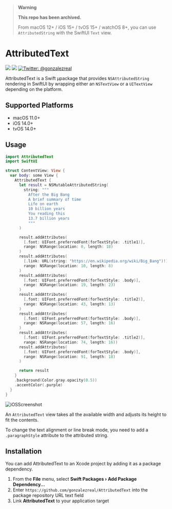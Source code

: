 > **Warning**
>
> **This repo has been archived.**
>
> From macOS 12+ / iOS 15+ / tvOS 15+ / watchOS 8+, you can use `AttributedString` with the SwiftUI `Text` view.

# AttributedText
[![](https://img.shields.io/endpoint?url=https%3A%2F%2Fswiftpackageindex.com%2Fapi%2Fpackages%2Fgonzalezreal%2FAttributedText%2Fbadge%3Ftype%3Dswift-versions)](https://swiftpackageindex.com/gonzalezreal/AttributedText)
[![](https://img.shields.io/endpoint?url=https%3A%2F%2Fswiftpackageindex.com%2Fapi%2Fpackages%2Fgonzalezreal%2FAttributedText%2Fbadge%3Ftype%3Dplatforms)](https://swiftpackageindex.com/gonzalezreal/AttributedText)
[![Twitter: @gonzalezreal](https://img.shields.io/badge/twitter-@gonzalezreal-blue.svg?style=flat)](https://twitter.com/gonzalezreal)

AttributedText is a Swift µpackage that provides `NSAttributedString` rendering in SwiftUI by wrapping either an `NSTextView` or a `UITextView` depending on the platform.

## Supported Platforms

* macOS 11.0+
* iOS 14.0+
* tvOS 14.0+

## Usage
```swift
import AttributedText
import SwiftUI

struct ContentView: View {
  var body: some View {
    AttributedText {
      let result = NSMutableAttributedString(
        string: """
          After the Big Bang
          A brief summary of time
          Life on earth
          10 billion years
          You reading this
          13.7 billion years
          """
      )

      result.addAttributes(
        [.font: UIFont.preferredFont(forTextStyle: .title1)],
        range: NSRange(location: 0, length: 18)
      )
      result.addAttributes(
        [.link: URL(string: "https://en.wikipedia.org/wiki/Big_Bang")!],
        range: NSRange(location: 10, length: 8)
      )
      result.addAttributes(
        [.font: UIFont.preferredFont(forTextStyle: .body)],
        range: NSRange(location: 19, length: 23)
      )
      result.addAttributes(
        [.font: UIFont.preferredFont(forTextStyle: .title2)],
        range: NSRange(location: 43, length: 13)
      )
      result.addAttributes(
        [.font: UIFont.preferredFont(forTextStyle: .body)],
        range: NSRange(location: 57, length: 16)
      )
      result.addAttributes(
        [.font: UIFont.preferredFont(forTextStyle: .title2)],
        range: NSRange(location: 74, length: 16))
      result.addAttributes(
        [.font: UIFont.preferredFont(forTextStyle: .body)],
        range: NSRange(location: 91, length: 18)
      )

      return result
    }
    .background(Color.gray.opacity(0.5))
    .accentColor(.purple)
  }
}
```

![iOSScreenshot](iOS_screenshot.png)

An `AttributedText` view takes all the available width and adjusts its height to fit the contents.

To change the text alignment or line break mode, you need to add a `.paragraphStyle` attribute to the attributed string.

## Installation
You can add AttributedText to an Xcode project by adding it as a package dependency.
1. From the **File** menu, select **Swift Packages › Add Package Dependency…**
1. Enter `https://github.com/gonzalezreal/AttributedText` into the package repository URL text field
1. Link **AttributedText** to your application target
